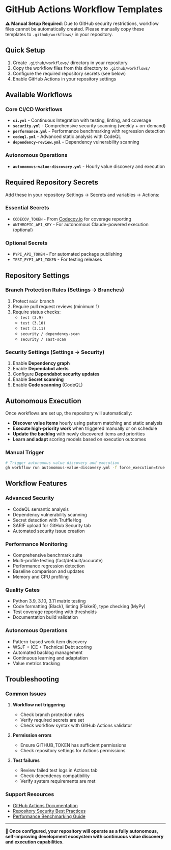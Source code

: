# GitHub Actions Workflow Templates

⚠️ **Manual Setup Required**: Due to GitHub security restrictions, workflow files cannot be automatically created. Please manually copy these templates to `.github/workflows/` in your repository.

## Quick Setup

1. Create `.github/workflows/` directory in your repository
2. Copy the workflow files from this directory to `.github/workflows/`
3. Configure the required repository secrets (see below)
4. Enable GitHub Actions in your repository settings

## Available Workflows

### Core CI/CD Workflows
- **`ci.yml`** - Continuous Integration with testing, linting, and coverage
- **`security.yml`** - Comprehensive security scanning (weekly + on-demand)
- **`performance.yml`** - Performance benchmarking with regression detection
- **`codeql.yml`** - Advanced static analysis with CodeQL
- **`dependency-review.yml`** - Dependency vulnerability scanning

### Autonomous Operations
- **`autonomous-value-discovery.yml`** - Hourly value discovery and execution

## Required Repository Secrets

Add these in your repository Settings → Secrets and variables → Actions:

### Essential Secrets
- `CODECOV_TOKEN` - From [Codecov.io](https://codecov.io) for coverage reporting
- `ANTHROPIC_API_KEY` - For autonomous Claude-powered execution (optional)

### Optional Secrets
- `PYPI_API_TOKEN` - For automated package publishing
- `TEST_PYPI_API_TOKEN` - For testing releases

## Repository Settings

### Branch Protection Rules (Settings → Branches)
1. Protect `main` branch
2. Require pull request reviews (minimum 1)
3. Require status checks:
   - `test (3.9)`
   - `test (3.10)`
   - `test (3.11)`
   - `security / dependency-scan`
   - `security / sast-scan`

### Security Settings (Settings → Security)
1. Enable **Dependency graph**
2. Enable **Dependabot alerts**
3. Configure **Dependabot security updates**
4. Enable **Secret scanning**
5. Enable **Code scanning** (CodeQL)

## Autonomous Execution

Once workflows are set up, the repository will automatically:

- **Discover value items** hourly using pattern matching and static analysis
- **Execute high-priority work** when triggered manually or on schedule
- **Update the backlog** with newly discovered items and priorities
- **Learn and adapt** scoring models based on execution outcomes

### Manual Trigger
```bash
# Trigger autonomous value discovery and execution
gh workflow run autonomous-value-discovery.yml -f force_execution=true
```

## Workflow Features

### Advanced Security
- CodeQL semantic analysis
- Dependency vulnerability scanning
- Secret detection with TruffleHog
- SARIF upload for GitHub Security tab
- Automated security issue creation

### Performance Monitoring
- Comprehensive benchmark suite
- Multi-profile testing (fast/default/accurate)
- Performance regression detection
- Baseline comparison and updates
- Memory and CPU profiling

### Quality Gates
- Python 3.9, 3.10, 3.11 matrix testing
- Code formatting (Black), linting (Flake8), type checking (MyPy)
- Test coverage reporting with thresholds
- Documentation build validation

### Autonomous Operations
- Pattern-based work item discovery
- WSJF + ICE + Technical Debt scoring
- Automated backlog management
- Continuous learning and adaptation
- Value metrics tracking

## Troubleshooting

### Common Issues

1. **Workflow not triggering**
   - Check branch protection rules
   - Verify required secrets are set
   - Check workflow syntax with GitHub Actions validator

2. **Permission errors**
   - Ensure GITHUB_TOKEN has sufficient permissions
   - Check repository settings for Actions permissions

3. **Test failures**
   - Review failed test logs in Actions tab
   - Check dependency compatibility
   - Verify system requirements are met

### Support Resources
- [GitHub Actions Documentation](https://docs.github.com/en/actions)
- [Repository Security Best Practices](../security/security-guidelines.md)
- [Performance Benchmarking Guide](../benchmarking/README.md)

---

**🚀 Once configured, your repository will operate as a fully autonomous, self-improving development ecosystem with continuous value discovery and execution capabilities.**